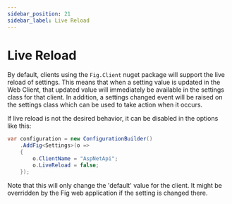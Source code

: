```yaml
---
sidebar_position: 21
sidebar_label: Live Reload
---
```


# Live Reload

By default, clients using the `Fig.Client` nuget package will support the live reload of settings. This means that when a setting value is updated in the Web Client, that updated value will immediately be available in the settings class for that client. In addition, a settings changed event will be raised on the settings class which can be used to take action when it occurs.

If live reload is not the desired behavior, it can be disabled in the options like this:

```csharp
var configuration = new ConfigurationBuilder()
    .AddFig<Settings>(o =>
    {
        o.ClientName = "AspNetApi";
        o.LiveReload = false;
    });
```

Note that this will only change the 'default' value for the client. It might be overridden by the Fig web application if the setting is changed there.
